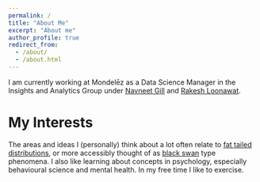 ```yaml
---
permalink: /
title: "About Me"
excerpt: "About me"
author_profile: true
redirect_from: 
  - /about/
  - /about.html
---
```


I am currently working at Mondelēz as a Data Science Manager in the Insights and Analytics Group under [Navneet Gill](https://www.linkedin.com/in/navneet-gill-33a76ba/) and [Rakesh Loonawat](https://www.linkedin.com/in/rakeshloonawat/).

My Interests
======
The areas and ideas I (personally) think about a lot often relate to [fat tailed distributions](https://arxiv.org/abs/2001.10488), or more accessibly thought of as [black swan](https://www.randomhousebooks.com/books/176226/) type phenomena. I also like learning about concepts in psychology, especially behavioural science and mental health. In my free time I like to exercise.
